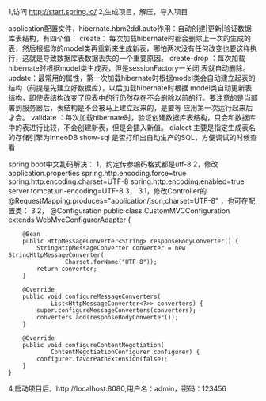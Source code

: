1,访问 http://start.spring.io/
2,生成项目，解压，导入项目

application配置文件，hibernate.hbm2ddl.auto作用：自动创建|更新|验证数据库表结构，有四个值：
        create： 每次加载hibernate时都会删除上一次的生成的表，然后根据你的model类再重新来生成新表，哪怕两次没有任何改变也要这样执行，这就是导致数据库表数据丢失的一个重要原因。
        create-drop ：每次加载hibernate时根据model类生成表，但是sessionFactory一关闭,表就自动删除。
        update：最常用的属性，第一次加载hibernate时根据model类会自动建立起表的结构（前提是先建立好数据库），以后加载hibernate时根据 model类自动更新表结构，即使表结构改变了但表中的行仍然存在不会删除以前的行。要注意的是当部署到服务器后，表结构是不会被马上建立起来的，是要等 应用第一次运行起来后才会。
        validate ：每次加载hibernate时，验证创建数据库表结构，只会和数据库中的表进行比较，不会创建新表，但是会插入新值。
dialect 主要是指定生成表名的存储引擎为InneoDB
show-sql 是否打印出自动生产的SQL，方便调试的时候查看

spring boot中文乱码解决：
1，约定传参编码格式都是utf-8
2，修改application.properties
    spring.http.encoding.force=true
    spring.http.encoding.charset=UTF-8
    spring.http.encoding.enabled=true
    server.tomcat.uri-encoding=UTF-8
3，
    3.1，修改Controller的@RequestMapping:produces="application/json;charset=UTF-8"  ，也可在配置类：
    3.2，
    @Configuration
    public class CustomMVCConfiguration extends WebMvcConfigurerAdapter {

        @Bean
        public HttpMessageConverter<String> responseBodyConverter() {
            StringHttpMessageConverter converter = new StringHttpMessageConverter(
                    Charset.forName("UTF-8"));
            return converter;
        }

        @Override
        public void configureMessageConverters(
                List<HttpMessageConverter<?>> converters) {
            super.configureMessageConverters(converters);
            converters.add(responseBodyConverter());
        }

        @Override
        public void configureContentNegotiation(
                ContentNegotiationConfigurer configurer) {
            configurer.favorPathExtension(false);
        }
    }

4,启动项目后，http://localhost:8080,用户名：admin，密码：123456